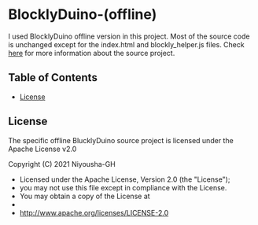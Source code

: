# BlocklyDuino-(offline)
I used BlocklyDuino offline version in this project. Most of the source code is unchanged except for the index.html and blockly_helper.js files. Check [here](https://github.com/BlocklyDuino/BlocklyDuino) for more information about the source project.

Table of Contents
-----------------

  * [License](#license)


License
------------
The specific offline BlucklyDuino source project is licensed under the Apache License v2.0

Copyright (C) 2021 Niyousha-GH
* Licensed under the Apache License, Version 2.0 (the "License");
* you may not use this file except in compliance with the License.
* You may obtain a copy of the License at
* 
* http://www.apache.org/licenses/LICENSE-2.0

